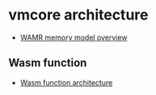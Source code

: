 # vmcore architecture
- [WAMR memory model overview](https://bytecodealliance.github.io/wamr.dev/blog/the-wamr-memory-model/)

## Wasm function
- [Wasm function architecture](./doc/wasm_function.MD)

